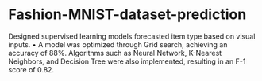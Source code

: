 # Fashion-MNIST-dataset-prediction
Designed supervised learning models forecasted item type based on visual inputs. • A model was optimized through Grid search, achieving an accuracy of 88%. Algorithms such as Neural Network, K-Nearest Neighbors, and Decision Tree were also implemented, resulting in an F-1 score of 0.82.
